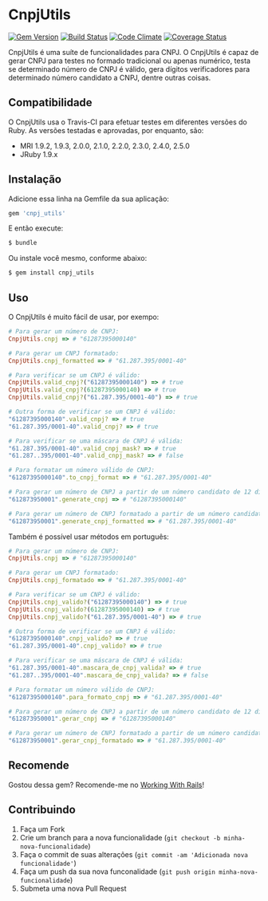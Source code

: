 # CnpjUtils
[![Gem Version](https://badge.fury.io/rb/cnpj_utils.png)](http://badge.fury.io/rb/cnpj_utils)
[![Build Status](https://travis-ci.org/jacksonpires/cnpj_utils.svg?branch=master)](https://travis-ci.org/jacksonpires/cnpj_utils)
[![Code Climate](https://codeclimate.com/github/jacksonpires/cnpj_utils.png)](https://codeclimate.com/github/jacksonpires/cnpj_utils)
[![Coverage Status](https://coveralls.io/repos/jacksonpires/cnpj_utils/badge.png)](https://coveralls.io/r/jacksonpires/cnpj_utils)

CnpjUtils é uma suíte de funcionalidades para CNPJ.
O CnpjUtils é capaz de gerar CNPJ para testes no formado tradicional ou apenas numérico, testa se determinado número de CNPJ é válido, gera dígitos verificadores para determinado número candidato a CNPJ, dentre outras coisas.

## Compatibilidade

O CnpjUtils usa o Travis-CI para efetuar testes em diferentes versões do Ruby. As versões testadas e aprovadas, por enquanto, são:

* MRI 1.9.2, 1.9.3, 2.0.0, 2.1.0, 2.2.0, 2.3.0, 2.4.0, 2.5.0
* JRuby 1.9.x

## Instalação

Adicione essa linha na Gemfile da sua aplicação:

```ruby
gem 'cnpj_utils'
```

E então execute:

```ruby
$ bundle
```

Ou instale você mesmo, conforme abaixo:

```ruby
$ gem install cnpj_utils
```

## Uso

O CnpjUtils é muito fácil de usar, por exempo:

```ruby
# Para gerar um número de CNPJ:
CnpjUtils.cnpj => # "61287395000140"

# Para gerar um CNPJ formatado:
CnpjUtils.cnpj_formatted => # "61.287.395/0001-40"

# Para verificar se um CNPJ é válido:
CnpjUtils.valid_cnpj?("61287395000140") => # true
CnpjUtils.valid_cnpj?(61287395000140) => # true
CnpjUtils.valid_cnpj?("61.287.395/0001-40") => # true

# Outra forma de verificar se um CNPJ é válido:
"61287395000140".valid_cnpj? => # true
"61.287.395/0001-40".valid_cnpj? => # true

# Para verificar se uma máscara de CNPJ é válida:
"61.287.395/0001-40".valid_cnpj_mask? => # true
"61.287..395/0001-40".valid_cnpj_mask? => # false

# Para formatar um número válido de CNPJ:
"61287395000140".to_cnpj_format => # "61.287.395/0001-40"

# Para gerar um número de CNPJ a partir de um número candidato de 12 dígitos:
"612873950001".generate_cnpj => # "61287395000140"

# Para gerar um número de CNPJ formatado a partir de um número candidato de 12 dígitos:
"612873950001".generate_cnpj_formatted => # "61.287.395/0001-40"
```

Também é possível usar métodos em português:

```ruby
# Para gerar um número de CNPJ:
CnpjUtils.cnpj => # "61287395000140"

# Para gerar um CNPJ formatado:
CnpjUtils.cnpj_formatado => # "61.287.395/0001-40"

# Para verificar se um CNPJ é válido:
CnpjUtils.cnpj_valido?("61287395000140") => # true
CnpjUtils.cnpj_valido?(61287395000140) => # true
CnpjUtils.cnpj_valido?("61.287.395/0001-40") => # true

# Outra forma de verificar se um CNPJ é válido:
"61287395000140".cnpj_valido? => # true
"61.287.395/0001-40".cnpj_valido? => # true

# Para verificar se uma máscara de CNPJ é válida:
"61.287.395/0001-40".mascara_de_cnpj_valida? => # true
"61.287..395/0001-40".mascara_de_cnpj_valida? => # false

# Para formatar um número válido de CNPJ:
"61287395000140".para_formato_cnpj => # "61.287.395/0001-40"

# Para gerar um número de CNPJ a partir de um número candidato de 12 dígitos:
"612873950001".gerar_cnpj => # "61287395000140"

# Para gerar um número de CNPJ formatado a partir de um número candidato de 12 dígitos:
"612873950001".gerar_cnpj_formatado => # "61.287.395/0001-40"
```

## Recomende

Gostou dessa gem? Recomende-me no [Working With Rails](http://www.workingwithrails.com/people/148426)!

## Contribuindo

1. Faça um Fork
2. Crie um branch para a nova funcionalidade (`git checkout -b minha-nova-funcionalidade`)
3. Faça o commit de suas alterações  (`git commit -am 'Adicionada nova funcionalidade'`)
4. Faça um push da sua nova funconalidade (`git push origin minha-nova-funcionalidade`)
5. Submeta uma nova Pull Request
